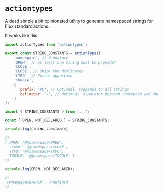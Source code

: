 # `actiontypes`

A dead simple a bit opinionated utility to generate namespaced strings for Flux standard actions.

It works like this:

```js
import actionTypes from 'actiontypes';

export const STRING_CONSTANTS = actionTypes(
    'namespace', // Mandatory
    'OPEN', // At least one string must be provided
    'CLOSE',
    'CLOSE', // Skips the duplicates
    'tYPO', // Forces uppercase
    'TOGGLE',
    {
       prefix: '@@', // Optional. Prepends to all strings
       delimeter: '-', // Optional. Separator between namespace and short form, default is `/`
    }
);
```

```js
import { STRING_CONSTANTS } from '...';

const { OPEN, NOT_DECLARED } = STRING_CONSTANTS;

console.log(STRING_CONSTANTS);

/*
{ OPEN: '@@namespace/OPEN',
  CLOSE: '@@namespace/CLOSE',
  TYPO: '@@namespace/TYPO',
  TOGGLE: '@@namespace/TOGGLE' }
*/

console.log(OPEN, NOT_DECLARED);

/*
'@@namespace/OPEN', undefined
*/

```
